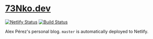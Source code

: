# [73Nko.dev](https://www.73nko.dev)

[![Netlify Status](https://api.netlify.com/api/v1/badges/6be1e8a7-903e-4565-9780-7162d1439ed2/deploy-status)](https://app.netlify.com/sites/no-lol/deploys) [![Build Status](https://travis-ci.com/73nko/73nko-blog.svg?branch=master)](https://travis-ci.com/73nko/73nko-blog)

Alex Pérez's personal blog. `master` is automatically deployed to Netlify.

